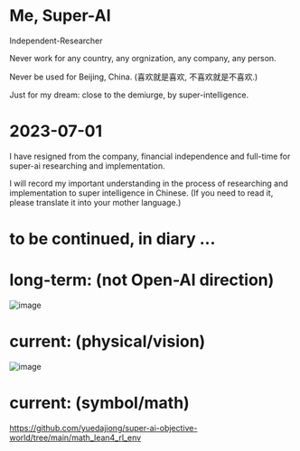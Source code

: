 # Me, Super-AI
  Independent-Researcher
  
  Never work for any country, any orgnization, any company, any person.
  
  Never be used for Beijing, China. (喜欢就是喜欢, 不喜欢就是不喜欢.)

  Just for my dream: close to the demiurge, by super-intelligence. 

  
# 2023-07-01

  I have resigned from the company, financial independence and full-time for super-ai researching and implementation.
  
  I will record my important understanding in the process of researching and implementation to super intelligence in Chinese.
  (If you need to read it, please translate it into your mother language.)



# to be continued, in diary ...

# long-term: (not Open-AI direction)
![image](https://github.com/yuedajiong/super-ai/assets/52232153/4b03027c-8030-4f74-9126-da5d5b074f45)


# current: (physical/vision)
![image](https://github.com/yuedajiong/super-ai/assets/52232153/ffed6305-3bf9-46f5-a0a3-371b1185f5d9)

# current: (symbol/math)
https://github.com/yuedajiong/super-ai-objective-world/tree/main/math_lean4_rl_env

